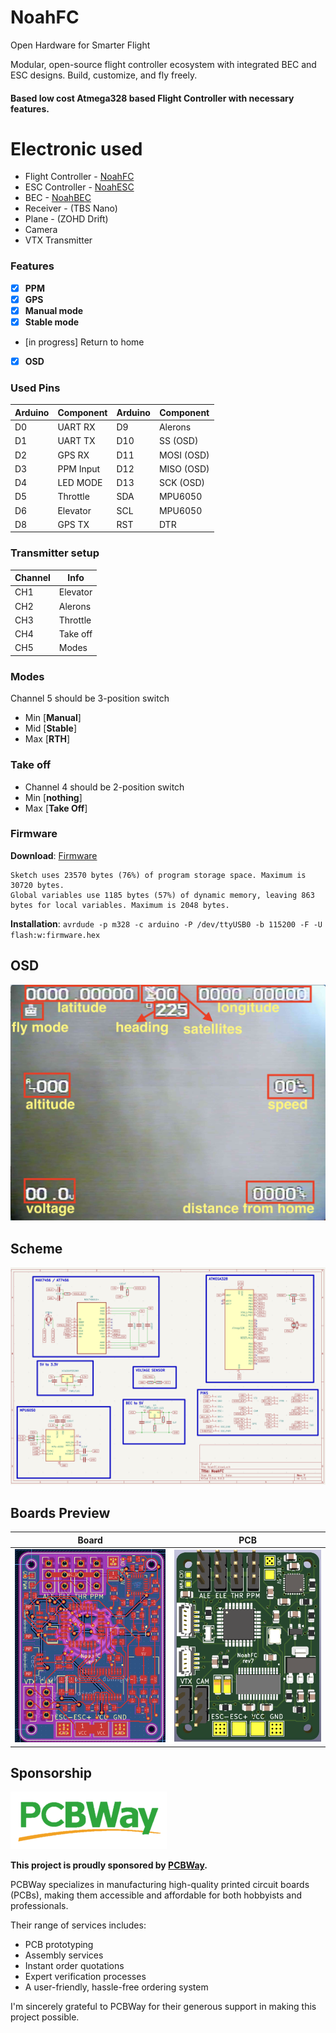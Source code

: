 # NoahFC
Open Hardware for Smarter Flight

Modular, open-source flight controller ecosystem with integrated BEC and ESC designs. Build, customize, and fly freely.

#### Based low cost Atmega328 based Flight Controller with necessary features.

# Electronic used
- Flight Controller - [NoahFC](https://github.com/zosko/NoahFC)
- ESC Controller - [NoahESC](https://github.com/zosko/NoahESC)
- BEC - [NoahBEC](https://github.com/zosko/NoahBEC)
- Receiver - (TBS Nano)
- Plane - (ZOHD Drift)
- Camera
- VTX Transmitter

### Features
- [X] **PPM**
- [X] **GPS**
- [X] **Manual mode**
- [X] **Stable mode**
- [in progress] Return to home
- [X] **OSD**

### Used Pins
Arduino | Component | Arduino | Component
--------|----------|---------|---------
D0| UART RX| D9| Alerons
D1| UART TX| D10 | SS (OSD)
D2| GPS RX | D11 | MOSI (OSD)
D3| PPM Input | D12 | MISO (OSD)
D4| LED MODE | D13 | SCK (OSD)
D5| Throttle | SDA | MPU6050
D6| Elevator | SCL | MPU6050
D8| GPS TX | RST | DTR

### Transmitter setup
Channel | Info
-----|-----
CH1 | Elevator
CH2 | Alerons
CH3 | Throttle
CH4 | Take off
CH5 | Modes

### Modes
Channel 5 should be 3-position switch
- Min [**Manual**]
- Mid [**Stable**]
- Max [**RTH**]

### Take off
- Channel 4 should be 2-position switch
- Min [**nothing**]
- Max [**Take Off**]

### Firmware
**Download**: [Firmware](firmware.hex)
```
Sketch uses 23570 bytes (76%) of program storage space. Maximum is 30720 bytes.
Global variables use 1185 bytes (57%) of dynamic memory, leaving 863 bytes for local variables. Maximum is 2048 bytes.
```
**Installation**:
`avrdude -p m328 -c arduino -P /dev/ttyUSB0 -b 115200 -F -U flash:w:firmware.hex`

## OSD
![OSD](images/osd.jpg)

## Scheme
![Scheme](images/scheme.png)

## Boards Preview
Board|PCB
---------|---------
<img src="images/board.png" alt="Board" width="500"/>|<img src="images/pcb.png" alt="View 1" width="500"/>

## Sponsorship

![PCBWay_logo](images/pcbway_logo.png)

**This project is proudly sponsored by [PCBWay](https://pcbway.com).**

PCBWay specializes in manufacturing high-quality printed circuit boards (PCBs), making them accessible and affordable for both hobbyists and professionals.

Their range of services includes:

- PCB prototyping
- Assembly services
- Instant order quotations
- Expert verification processes
- A user-friendly, hassle-free ordering system

I'm sincerely grateful to PCBWay for their generous support in making this project possible.
